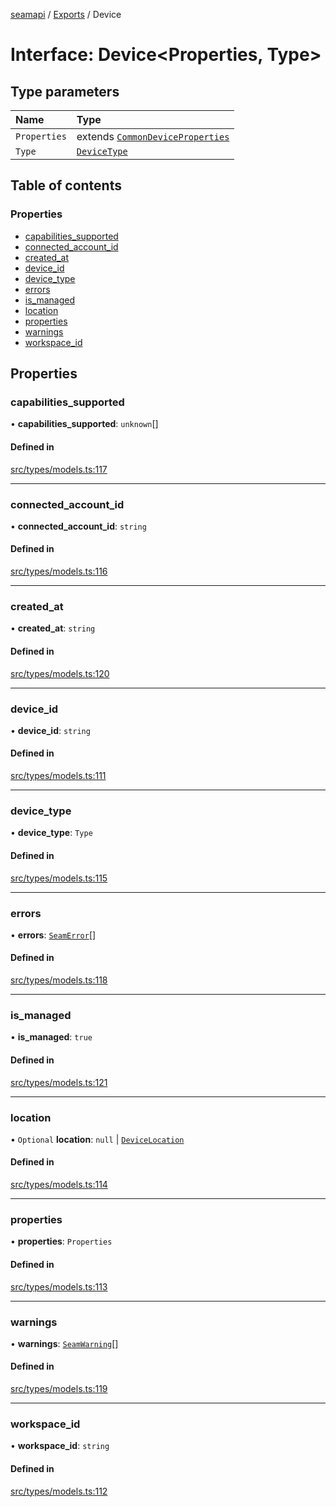 [seamapi](../README.md) / [Exports](../modules.md) / Device

# Interface: Device<Properties, Type\>

## Type parameters

| Name | Type |
| :------ | :------ |
| `Properties` | extends [`CommonDeviceProperties`](../modules.md#commondeviceproperties) |
| `Type` | [`DeviceType`](../modules.md#devicetype) |

## Table of contents

### Properties

- [capabilities\_supported](Device.md#capabilities_supported)
- [connected\_account\_id](Device.md#connected_account_id)
- [created\_at](Device.md#created_at)
- [device\_id](Device.md#device_id)
- [device\_type](Device.md#device_type)
- [errors](Device.md#errors)
- [is\_managed](Device.md#is_managed)
- [location](Device.md#location)
- [properties](Device.md#properties)
- [warnings](Device.md#warnings)
- [workspace\_id](Device.md#workspace_id)

## Properties

### capabilities\_supported

• **capabilities\_supported**: `unknown`[]

#### Defined in

[src/types/models.ts:117](https://github.com/seamapi/javascript/blob/main/src/types/models.ts#L117)

___

### connected\_account\_id

• **connected\_account\_id**: `string`

#### Defined in

[src/types/models.ts:116](https://github.com/seamapi/javascript/blob/main/src/types/models.ts#L116)

___

### created\_at

• **created\_at**: `string`

#### Defined in

[src/types/models.ts:120](https://github.com/seamapi/javascript/blob/main/src/types/models.ts#L120)

___

### device\_id

• **device\_id**: `string`

#### Defined in

[src/types/models.ts:111](https://github.com/seamapi/javascript/blob/main/src/types/models.ts#L111)

___

### device\_type

• **device\_type**: `Type`

#### Defined in

[src/types/models.ts:115](https://github.com/seamapi/javascript/blob/main/src/types/models.ts#L115)

___

### errors

• **errors**: [`SeamError`](SeamError.md)[]

#### Defined in

[src/types/models.ts:118](https://github.com/seamapi/javascript/blob/main/src/types/models.ts#L118)

___

### is\_managed

• **is\_managed**: ``true``

#### Defined in

[src/types/models.ts:121](https://github.com/seamapi/javascript/blob/main/src/types/models.ts#L121)

___

### location

• `Optional` **location**: ``null`` \| [`DeviceLocation`](../modules.md#devicelocation)

#### Defined in

[src/types/models.ts:114](https://github.com/seamapi/javascript/blob/main/src/types/models.ts#L114)

___

### properties

• **properties**: `Properties`

#### Defined in

[src/types/models.ts:113](https://github.com/seamapi/javascript/blob/main/src/types/models.ts#L113)

___

### warnings

• **warnings**: [`SeamWarning`](SeamWarning.md)[]

#### Defined in

[src/types/models.ts:119](https://github.com/seamapi/javascript/blob/main/src/types/models.ts#L119)

___

### workspace\_id

• **workspace\_id**: `string`

#### Defined in

[src/types/models.ts:112](https://github.com/seamapi/javascript/blob/main/src/types/models.ts#L112)
